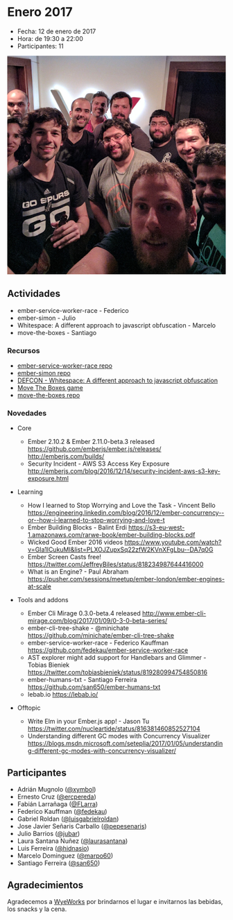 # Enero 2017

* Fecha: 12 de enero de 2017
* Hora: de 19:30 a 22:00
* Participantes: 11

![photo](./photo.jpg)

## Actividades

* ember-service-worker-race - Federico
* ember-simon - Julio
* Whitespace: A different approach to javascript obfuscation - Marcelo
* move-the-boxes - Santiago

### Recursos

* [ember-service-worker-race repo](https://github.com/fedekau/ember-service-worker-race)
* [ember-simon repo](https://github.com/jubar/ember-simon)
* [DEFCON - Whitespace: A different approach to javascript obfuscation](http://www.securitytube.net/video/3670)
* [Move The Boxes game](http://move-the-boxes.pagefrontapp.com/)
* [move-the-boxes repo](https://github.com/san650/move-the-boxes)

### Novedades

* Core
  * Ember 2.10.2 & Ember 2.11.0-beta.3 released
    https://github.com/emberjs/ember.js/releases/
    http://emberjs.com/builds/
  * Security Incident - AWS S3 Access Key Exposure
    http://emberjs.com/blog/2016/12/14/security-incident-aws-s3-key-exposure.html

* Learning
  * How I learned to Stop Worrying and Love the Task - Vincent Bello
    https://engineering.linkedin.com/blog/2016/12/ember-concurrency--or--how-i-learned-to-stop-worrying-and-love-t
  * Ember Building Blocks - Balint Erdi
    https://s3-eu-west-1.amazonaws.com/rarwe-book/ember-building-blocks.pdf
  * Wicked Good Ember 2016 videos
    https://www.youtube.com/watch?v=GIa1ICukuMI&list=PLXOJZupxSq22zfW2KVnXFgLbu--DA7q0G
  * Ember Screen Casts free!
    https://twitter.com/JeffreyBiles/status/818234987644416000
  * What is an Engine? - Paul Abraham
    https://pusher.com/sessions/meetup/ember-london/ember-engines-at-scale

* Tools and addons
  * Ember Cli Mirage 0.3.0-beta.4 released
    http://www.ember-cli-mirage.com/blog/2017/01/09/0-3-0-beta-series/
  * ember-cli-tree-shake - @minichate
    https://github.com/minichate/ember-cli-tree-shake
  * ember-service-worker-race - Federico Kauffman
    https://github.com/fedekau/ember-service-worker-race
  * AST explorer might add support for Handlebars and Glimmer - Tobias Bieniek
    https://twitter.com/tobiasbieniek/status/819280994754850816
  * ember-humans-txt - Santiago Ferreira
    https://github.com/san650/ember-humans-txt
  * lebab.io
    https://lebab.io/

* Offtopic
  * Write Elm in your Ember.js app! - Jason Tu
    https://twitter.com/nucleartide/status/816381460852527104
  * Understanding different GC modes with Concurrency Visualizer
    https://blogs.msdn.microsoft.com/seteplia/2017/01/05/understanding-different-gc-modes-with-concurrency-visualizer/

## Participantes

* Adrián Mugnolo ([@xymbol](https://github.com/xymbol))
* Ernesto Cruz ([@ercpereda](https://github.com/ercpereda))
* Fabián Larrañaga ([@FLarra](https://github.com/FLarra))
* Federico Kauffman ([@fedekau](https://github.com/fedekau))
* Gabriel Roldan ([@luisgabrielroldan](https://github.com/luisgabrielroldan))
* Jose Javier Señaris Carballo ([@pepesenaris](https://github.com/pepesenaris))
* Julio Barrios ([@jubar](https://github.com/jubar))
* Laura Santana Nuñez ([@laurasantana](https://github.com/laurasantana))
* Luis Ferreira ([@hidnasio](https://github.com/hidnasio))
* Marcelo Dominguez ([@marpo60](https://github.com/marpo60))
* Santiago Ferreira ([@san650](https://github.com/san650))

## Agradecimientos

Agradecemos a [WyeWorks](https://wyeworks.com/) por brindarnos el lugar e
invitarnos las bebidas, los snacks y la cena.
